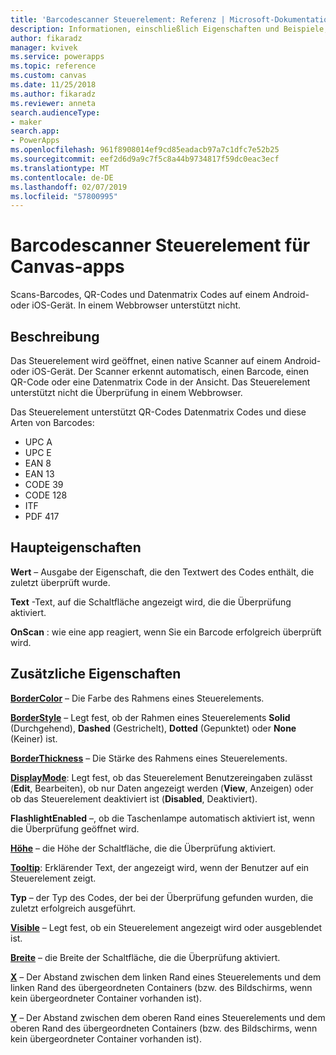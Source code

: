 ```yaml
---
title: 'Barcodescanner Steuerelement: Referenz | Microsoft-Dokumentation'
description: Informationen, einschließlich Eigenschaften und Beispiele, über das Barcodescanner Steuerelement
author: fikaradz
manager: kvivek
ms.service: powerapps
ms.topic: reference
ms.custom: canvas
ms.date: 11/25/2018
ms.author: fikaradz
ms.reviewer: anneta
search.audienceType:
- maker
search.app:
- PowerApps
ms.openlocfilehash: 961f8908014ef9cd85eadacb97a7c1dfc7e52b25
ms.sourcegitcommit: eef2d6d9a9c7f5c8a44b9734817f59dc0eac3ecf
ms.translationtype: MT
ms.contentlocale: de-DE
ms.lasthandoff: 02/07/2019
ms.locfileid: "57800995"
---
```

# <a name="barcode-scanner-control-for-canvas-apps"></a>Barcodescanner Steuerelement für Canvas-apps

Scans-Barcodes, QR-Codes und Datenmatrix Codes auf einem Android- oder iOS-Gerät. In einem Webbrowser unterstützt nicht.

## <a name="description"></a>Beschreibung

Das Steuerelement wird geöffnet, einen native Scanner auf einem Android- oder iOS-Gerät. Der Scanner erkennt automatisch, einen Barcode, einen QR-Code oder eine Datenmatrix Code in der Ansicht. Das Steuerelement unterstützt nicht die Überprüfung in einem Webbrowser.

Das Steuerelement unterstützt QR-Codes Datenmatrix Codes und diese Arten von Barcodes:

- UPC A
- UPC E
- EAN 8
- EAN 13
- CODE 39
- CODE 128
- ITF
- PDF 417

## <a name="key-properties"></a>Haupteigenschaften

**Wert** – Ausgabe der Eigenschaft, die den Textwert des Codes enthält, die zuletzt überprüft wurde.

**Text** -Text, auf die Schaltfläche angezeigt wird, die die Überprüfung aktiviert.

**OnScan** : wie eine app reagiert, wenn Sie ein Barcode erfolgreich überprüft wird.

## <a name="additional-properties"></a>Zusätzliche Eigenschaften

**[BorderColor](properties-color-border.md)** – Die Farbe des Rahmens eines Steuerelements.

**[BorderStyle](properties-color-border.md)** – Legt fest, ob der Rahmen eines Steuerelements **Solid** (Durchgehend), **Dashed** (Gestrichelt), **Dotted** (Gepunktet) oder **None** (Keiner) ist.

**[BorderThickness](properties-color-border.md)** – Die Stärke des Rahmens eines Steuerelements.

**[DisplayMode](properties-core.md)**: Legt fest, ob das Steuerelement Benutzereingaben zulässt (**Edit**, Bearbeiten), ob nur Daten angezeigt werden (**View**, Anzeigen) oder ob das Steuerelement deaktiviert ist (**Disabled**, Deaktiviert).

**FlashlightEnabled** –, ob die Taschenlampe automatisch aktiviert ist, wenn die Überprüfung geöffnet wird.

**[Höhe](properties-size-location.md)**  – die Höhe der Schaltfläche, die die Überprüfung aktiviert.

**[Tooltip](properties-core.md)**: Erklärender Text, der angezeigt wird, wenn der Benutzer auf ein Steuerelement zeigt.

**Typ** – der Typ des Codes, der bei der Überprüfung gefunden wurden, die zuletzt erfolgreich ausgeführt.

**[Visible](properties-core.md)** – Legt fest, ob ein Steuerelement angezeigt wird oder ausgeblendet ist.

**[Breite](properties-size-location.md)**  – die Breite der Schaltfläche, die die Überprüfung aktiviert.

**[X](properties-size-location.md)** – Der Abstand zwischen dem linken Rand eines Steuerelements und dem linken Rand des übergeordneten Containers (bzw. des Bildschirms, wenn kein übergeordneter Container vorhanden ist).

**[Y](properties-size-location.md)** – Der Abstand zwischen dem oberen Rand eines Steuerelements und dem oberen Rand des übergeordneten Containers (bzw. des Bildschirms, wenn kein übergeordneter Container vorhanden ist).
